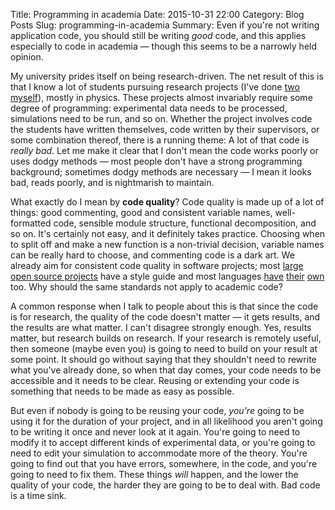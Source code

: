 Title: Programming in academia
Date: 2015-10-31 22:00
Category: Blog Posts
Slug: programming-in-academia
Summary: Even if you're not writing application code, you should still be writing *good* code, and this applies especially to code in academia &mdash; though this seems to be a narrowly held opinion.

My university prides itself on being research-driven. The net result of this is that I know a lot of students pursuing research projects (I've done [two]({filename}/articles/projects/reward-modulation.md) [myself]({filename}/articles/projects/irl.md)), mostly in physics. These projects almost invariably require some degree of programming: experimental data needs to be processed, simulations need to be run, and so on. Whether the project involves code the students have written themselves, code written by their supervisors, or some combination thereof, there is a running theme: A lot of that code is *really bad*. Let me make it clear that I don't mean the code works poorly or uses dodgy methods &mdash; most people don't have a strong programming background; sometimes dodgy methods are necessary &mdash; I mean it looks bad, reads poorly, and is nightmarish to maintain.

What exactly do I mean by **code quality**? Code quality is made up of a lot of things: good commenting, good and consistent variable names, well-formatted code, sensible module structure, functional decomposition, and so on. It's certainly not easy, and it definitely takes practice. Choosing when to split off and make a new function is a non-trivial decision, variable names can be really hard to choose, and commenting code is a dark art. We already aim for consistent code quality in software projects; most [large open source projects](https://github.com/styleguide) have a style guide and most languages [have](https://www.python.org/dev/peps/pep-0008/) [their](https://github.com/rust-lang/rust/tree/master/src/doc/style) [own](https://wiki.haskell.org/Programming_guidelines) too. Why should the same standards not apply to academic code?

A common response when I talk to people about this is that since the code is for research, the quality of the code doesn't matter &mdash; it gets results, and the results are what matter. I can't disagree strongly enough. Yes, results matter, but research builds on research. If your research is remotely useful, then someone (maybe even you) is going to need to build on your result at some point. It should go without saying that they shouldn't need to rewrite what you've already done, so when that day comes, your code needs to be accessible and it needs to be clear. Reusing or extending your code is something that needs to be made as easy as possible.

But even if nobody is going to be reusing your code, *you're* going to be using it for the duration of your project, and in all likelihood you aren't going to be writing it once and never look at it again. You're going to need to modify it to accept different kinds of experimental data, or you're going to need to edit your simulation to accommodate more of the theory. You're going to find out that you have errors, somewhere, in the code, and you're going to need to fix them. These things *will* happen, and the lower the quality of your code, the harder they are going to be to deal with. Bad code is a time sink.